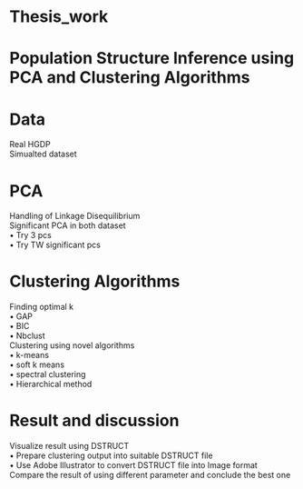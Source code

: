 # Thesis_work
# Population Structure Inference using PCA and Clustering Algorithms
# Data
Real HGDP  
Simualted dataset
# PCA
Handling of Linkage Disequilibrium  
Significant PCA in both dataset  
•	Try 3 pcs  
•	Try TW significant pcs   
# Clustering Algorithms  
Finding optimal k  
•	GAP  
•	BIC  
•	Nbclust  
Clustering using novel algorithms  
•	k-means  
•	soft k means  
•	spectral clustering  
•	Hierarchical method  
# Result and discussion   
Visualize result using DSTRUCT   
•	Prepare clustering output into suitable DSTRUCT file  
•	Use Adobe Illustrator to convert DSTRUCT file into Image format  
Compare the result of using different parameter and conclude the best one  

